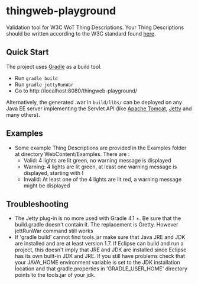 # thingweb-playground
Validation tool for W3C WoT Thing Descriptions. Your Thing Descriptions should be written according to the W3C standard found [here](https://w3c.github.io/wot-thing-description/#).

## Quick Start
The project uses [Gradle](https://gradle.org/gradle-download/) as a build tool.

 - Run `gradle build`
 - Run `gradle jettyRunWar`
 - Go to http://localhost:8080/thingweb-playground/

Alternatively, the generated .war in `build/libs/` can be deployed on any
Java EE server implementing the Servlet API
(like [Apache Tomcat](http://tomcat.apache.org/), [Jetty](https://www.eclipse.org/jetty/) and many others).

## Examples

- Some example Thing Descriptions are provided in the Examples folder at directory WebContent/Examples. There are :
    + Valid: 4 lights are lit green, no warning message is displayed
    + Warning: 4 lights are lit green, at least one warning message is displayed, starting with !
    + Invalid: At least one of the 4 lights are lit red, a warning message might be displayed

## Troubleshooting

- The Jetty plug-in is no more used with Gradle 4.1 +. Be sure that the build.gradle doesn't contain it. The replacement is Gretty. However jettRunWar command still works
- If 'gradle build' cannot find tools.jar make sure that Java JRE and JDK are installed and are at least version 1.7. If Eclipse can build and run a project, this doesn't imply that JRE and JDK are installed since Eclipse has its own built-in JDK and JRE. If you still have problems check that your JAVA_HOME environment variable is set to the JDK installation location and that gradle.properties in 'GRADLE_USER_HOME' directory points to the tools.jar of your jdk.